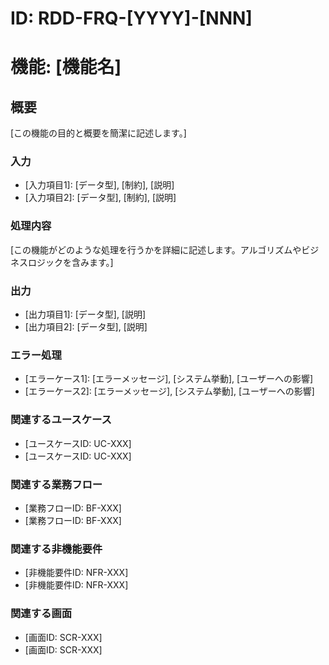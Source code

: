 # ID: RDD-FRQ-[YYYY]-[NNN]

# 機能: [機能名]

## 概要

[この機能の目的と概要を簡潔に記述します。]

### 入力

- [入力項目1]: [データ型], [制約], [説明]
- [入力項目2]: [データ型], [制約], [説明]

### 処理内容

[この機能がどのような処理を行うかを詳細に記述します。アルゴリズムやビジネスロジックを含みます。]

### 出力

- [出力項目1]: [データ型], [説明]
- [出力項目2]: [データ型], [説明]

### エラー処理

- [エラーケース1]: [エラーメッセージ], [システム挙動], [ユーザーへの影響]
- [エラーケース2]: [エラーメッセージ], [システム挙動], [ユーザーへの影響]

### 関連するユースケース

- [ユースケースID: UC-XXX]
- [ユースケースID: UC-XXX]

### 関連する業務フロー

- [業務フローID: BF-XXX]
- [業務フローID: BF-XXX]

### 関連する非機能要件

- [非機能要件ID: NFR-XXX]
- [非機能要件ID: NFR-XXX]

### 関連する画面

- [画面ID: SCR-XXX]
- [画面ID: SCR-XXX]
